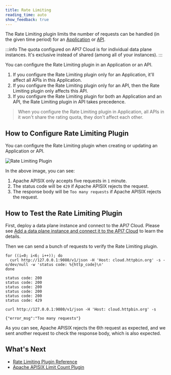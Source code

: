 ```yaml
---
title: Rate Limiting
reading_time: auto
show_feedback: true
---
```


The Rate Limiting plugin limits the number of requests can be handled (in the given time period)
for an [Application](../../concepts/application.md) or [API](../../concepts/api.md).

:::info
The quota configured on API7 Cloud is for individual data plane instances.
It's exclusive instead of shared (among all of your instances).
:::

You can configure the Rate Limiting plugin in an Application or an API.

1. If you configure the Rate Limiting plugin only for an Application, it'll affect all APIs in this Application.
2. If you configure the Rate Limiting plugin only for an API, then the Rate Limiting plugin only affects this API.
3. If you configure the Rate Limiting plugin for both an Application and an API, the Rate Limiting plugin in API takes precedence.

> When you configure the Rate Limiting plugin in Application, all APIs in it won't share the rating quota,
they don't affect each other.

How to Configure Rate Limiting Plugin
-------------------------------------

You can configure the Rate Limiting plugin when creating or updating an Application or API.

![Rate Limiting Plugin](https://static.apiseven.com/2022/12/30/rate-limiting-plugin.png)

In the above image, you can see:

1. Apache APISIX only accepts five requests in `1` minute.
2. The status code will be `429` if Apache APISIX rejects the request.
2. The response body will be `Too many requests` if Apache APISIX rejects the request.

How to Test the Rate Limiting Plugin
------------------------------------

First, deploy a data plane instance and connect to the API7 Cloud.
Please see [Add a data plane instance and connect it to the API7 Cloud](../../getting-started/add-data-plane-instance.md) to learn the details.

Then we can send a bunch of requests to verify the Rate Limiting plugin.

```shell
for ((i=0; i<6; i++)); do
  curl http://127.0.0.1:9080/v1/json -H 'Host: cloud.httpbin.org' -s -o/dev/null -w 'status code: %{http_code}\n'
done
```

```shell
status code: 200
status code: 200
status code: 200
status code: 200
status code: 200
status code: 429
```

```shell
curl http://127.0.0.1:9080/v1/json -H 'Host: cloud.httpbin.org' -s
```

```shell
{"error_msg":"Too many requests"}
```

As you can see, Apache APISIX rejects the 6th request as expected,
and we sent another request to check the response body, which
is also expected.

What's Next
------------

* [Rate Limiting Plugin Reference](../../references/plugins/traffic-management/rate-limiting.md)
* [Apache APISIX Limit Count Plugin](https://apisix.apache.org/docs/apisix/next/plugins/limit-count)

